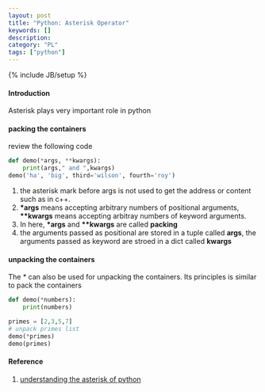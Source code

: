 ```yaml
---
layout: post
title: "Python: Asterisk Operator"
keywords: []
description: 
category: "PL"
tags: ["python"]
---
```

{% include JB/setup %}


#### Introduction
Asterisk plays very important role in python

#### packing the containers

review the following code 
```python
def demo(*args, **kwargs):
    print(args," and ",kwargs)     
demo('ha', 'big', third='wilson', fourth='roy')
```
1. the asterisk mark before args is not used to get the address or content such
   as in c++. 
2. **\*args** means accepting arbitrary numbers of positional arguments,
   **\*\*kwargs** means accepting arbitray numbers of keyword arguments.
3. In here, **\*args** and **\*\*kwargs** are called **packing**
4. the arguments passed as positional are stored in a tuple called **args**, the
   arguments passed as keyword are stroed in a dict called **kwargs**


#### unpacking the containers
The \* can also be used for unpacking the containers. Its principles is similar to pack the containers <br />

```python
def demo(*numbers):
    print(numbers)

primes = [2,3,5,7]
# unpack primes list
demo(*primes)
demo(primes)
```


#### Reference
1. [understanding the asterisk of python](https://medium.com/understand-the-python/understanding-the-asterisk-of-python-8b9daaa4a558)

